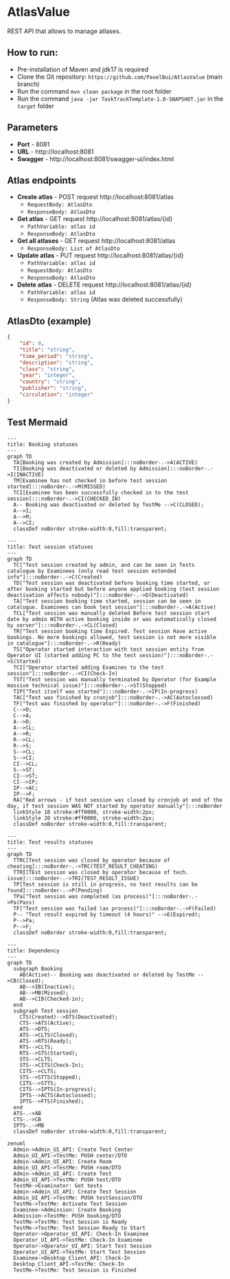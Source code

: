 # AtlasValue

REST API that allows to manage atlases. 

## How to run:
- Pre-installation of Maven and jdk17 is required
- Clone the Git repository: `https://github.com/PavelBui/AtlasValue` (main branch)
- Run the command `mvn clean package` in the root folder
- Run the command `java -jar TaskTrackTemplate-1.0-SNAPSHOT.jar` in the `target` folder

## Parameters
- **Port** - 8081
- **URL** - http://localhost:8081
- **Swagger** - http://localhost:8081/swagger-ui/index.html

## Atlas endpoints
- **Create atlas** - POST request http://localhost:8081/atlas
    - `RequestBody: AtlasDto`
    - `ResponseBody: AtlasDto`
- **Get atlas** - GET request http://localhost:8081/atlas/{id}
    - `PathVariable: atlas id`
    - `ResponseBody: AtlasDto`
- **Get all atlases** - GET request http://localhost:8081/atlas
    - `ResponseBody: List of AtlasDto`
- **Update atlas** - PUT request http://localhost:8081/atlas/{id}
    - `PathVariable: atlas id`
    - `RequestBody: AtlasDto`
    - `ResponseBody: AtlasDto`
- **Delete atlas** - DELETE request http://localhost:8081/atlas/{id}
    - `PathVariable: atlas id`
    - `ResponseBody: String` (Atlas was deleted successfully)

## AtlasDto (example)
```json
{
    "id": 0,
    "title": "string",
    "time_period": "string",
    "description": "string",
    "class": "string",
    "year": "integer",
    "country": "string",
    "publisher": "string",
    "circulation": "integer"
}
```

## Test Mermaid
```mermaid
---
title: Booking statuses
---
graph TD
  TA[Booking was created by Admission]:::noBorder-.->A(ACTIVE)
  TI[Booking was deactivated or deleted by Admission]:::noBorder-.->I(INACTIVE)
  TM[Examinee has not checked in before test session started]:::noBorder-.->M(MISSED)
  TCI[Examinee has been successfully checked in to the test session]:::noBorder-.->CI(CHECKED_IN)
  A-- Booking was deactivated or deleted by TestMe -->C(CLOSED);
  A-->I;
  A-->M;
  A-->CI;
  classDef noBorder stroke-width:0,fill:transparent;
```

```mermaid
---
title: Test session statuses
---
graph TD
  TC["Test session created by admin, and can be seen in Tests catalogue by Examinees (only read test session extended info"]:::noBorder-.->C(Created)
  TD["Test session was deactivated before booking time started, or after booking started but before anyone applied booking (test session deactivation affects nobody)"]:::noBorder-.->D(Deactivated)
  TA["Test session booking time started, session can be seen in catalogue. Examinees can book test session"]:::noBorder-.->A(Active)
  TCL["Test session was manually deleted Before test session start date by admin WITH active booking inside or was automatically closed by server"]:::noBorder-.->CL(Closed)
  TR["Test session booking time Expired. Test session Have active bookings. No more bookings allowed, test session is not more visible in catalogue"]:::noBorder-.->R(Ready)
  TS["Operator started interaction with test session entity from Operator UI (started adding PC to the test session)"]:::noBorder-.->S(Started)
  TCI["Operator started adding Examines to the test session"]:::noBorder-.->CI(Check-In)
  TST["Test session was manually terminated by Operator (for Example massive technical issue)"]:::noBorder-.->ST(Stopped)
  TIP["Test itself was started"]:::noBorder-.->IP(In-progress)
  TAC["Test was finished by cronjob"]:::noBorder-.->AC(Autoclossed)
  TF["Test was finished by operator"]:::noBorder-.->F(Finished)
  C-->D;
  C-->A;
  A-->D;
  A-->CL;
  A-->R;
  R-->CL;
  R-->S;
  S-->CL;
  S-->CI;
  CI-->CL;
  S-->ST;
  CI-->ST;
  CI-->IP;
  IP-->AC;
  IP-->F;
  RA["Red arrows - if test session was closed by cronjob at end of the day, if test session WAS NOT started by operator manually"]:::noBorder
  linkStyle 18 stroke:#ff0000, stroke-width:2px;
  linkStyle 20 stroke:#ff0000, stroke-width:2px;
  classDef noBorder stroke-width:0,fill:transparent;
```

```mermaid
---
title: Test results statuses
---
graph TD
  TTRC[Test session was closed by operator because of cheating]:::noBorder-.->TRC(TEST_RESULT_CHEATING)
  TTRI[TEst session was closed by operator because of tech. issue]:::noBorder-.->TRI(TEST_RESULT_ISSUE)
  TP[Test session is still in progress, no test results can be found]:::noBorder-.->P(Pending)
  TPa["Test session was completed (as process)"]:::noBorder-.->Pa(Pass)
  TF["Test session was failed (as process)"]:::noBorder-.->F(Failed)
  P-- "Test result expired by timeout (4 hours)" -->E(Expired);
  P-->Pa;
  P-->F;
  classDef noBorder stroke-width:0,fill:transparent;
```

```mermaid
---
title: Dependency
---
graph TD
  subgraph Booking
    AB(Active)-- Booking was deactivated or deleted by TestMe -->CB(Closed);
    AB-->IB(Inactive);
    AB-->MB(Missed);
    AB-->CIB(Checked-in);
  end
  subgraph Test session
    CTS(Created)-->DTS(Deactivated);
    CTS-->ATS(Active);
    ATS-->DTS;
    ATS-->CLTS(Closed);
    ATS-->RTS(Ready);
    RTS-->CLTS;
    RTS-->STS(Started);
    STS-->CLTS;
    STS-->CITS(Check-In);
    CITS-->CLTS;
    STS-->STTS(Stopped);
    CITS-->STTS;
    CITS-->IPTS(In-progress);
    IPTS-->ACTS(Autoclossed);
    IPTS-->FTS(Finished);
  end  
  ATS-.->AB
  CTS-.->CB
  IPTS-.->MB
  classDef noBorder stroke-width:0,fill:transparent;
```


```mermaid
zenuml
  Admin->Admin_UI_API: Create Test Center
  Admin_UI_API->TestMe: PUSH center/DTO
  Admin->Admin_UI_API: Create Room
  Admin_UI_API->TestMe: PUSH room/DTO
  Admin->Admin_UI_API: Create Test
  Admin_UI_API->TestMe: PUSH test/DTO
  TestMe->Examinator: Get tests
  Admin->Admin_UI_API: Create Test Session
  Admin_UI_API->TestMe: PUSH testSession/DTO
  TestMe->TestMe: Activate Test Session
  Examinee->Admission: Create Booking
  Admission->TestMe: PUSH booking/DTO
  TestMe->TestMe: Test Session is Ready
  TestMe->TestMe: Test Session Ready to Start  
  Operator->Operator_UI_API: Check-In Examinee
  Operator_UI_API->TestMe: Check-In Examinee
  Operator->Operator_UI_API: Start Test Session
  Operator_UI_API->TestMe: Start Test Session
  Examinee->Desktop_Client_API: Check-In
  Desktop_Client_API->TestMe: Check-In
  TestMe->TestMe: Test Session is Finished
```
